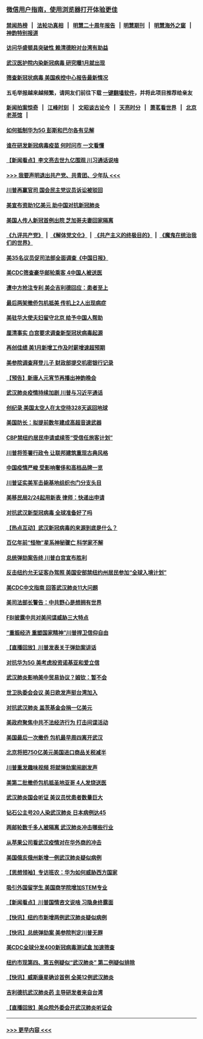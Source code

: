 ### [微信用户指南，使用浏览器打开体验更佳](https://github.com/gfw-breaker/banned-news1/blob/master/indexes/wechat-guide.md?t=0)
#### [禁闻热榜](热点新闻.md?t=0)  &nbsp;&nbsp;|&nbsp;&nbsp; [法轮功真相](https://github.com/gfw-breaker/truth/blob/master/README.md?t=0) &nbsp;&nbsp;|&nbsp;&nbsp; [明慧二十周年报告](https://github.com/gfw-breaker/mh-reports/blob/master/README.md?t=0) &nbsp;&nbsp;|&nbsp;&nbsp;[明慧期刊](https://github.com/gfw-breaker/mh-qikan) &nbsp;&nbsp;|&nbsp;&nbsp; [明慧海外之窗](https://github.com/gfw-breaker/mh-news/blob/master/README.md?t=0) &nbsp;&nbsp;|&nbsp;&nbsp; [神韵特别报道](https://github.com/gfw-breaker/mh-news/blob/master/shenyun.md?t=0)
#### [访问华盛顿具突破性 赖清德盼对台湾有助益](../pages/nsc412/n11853129.md?t=02081202) 
#### [武汉医护院内染新冠病毒 研究曝1月就出现](../pages/nsc412/n11852928.md?t=02081202) 
#### [筛查新冠状病毒 美国疾控中心报告最新情况](../pages/nsc412/n11853070.md?t=02081202) 
#### 五毛举报越来越频繁，请网友们前往下载 [一键翻墙软件](https://github.com/gfw-breaker/ssr-accounts)，并将此项目推荐给亲友
#### [新闻拍案惊奇](https://github.com/gfw-breaker/banned-news1/blob/master/pages/link4.md) &nbsp;&nbsp;|&nbsp;&nbsp; [江峰时刻](https://github.com/gfw-breaker/banned-news1/blob/master/pages/link4.md) &nbsp;&nbsp;|&nbsp;&nbsp; [文昭谈古论今](https://github.com/gfw-breaker/banned-news1/blob/master/pages/link4.md) &nbsp;&nbsp;|&nbsp;&nbsp; [天亮时分](https://github.com/gfw-breaker/banned-news1/blob/master/pages/link4.md) &nbsp;&nbsp;|&nbsp;&nbsp; [萧茗看世界](https://github.com/gfw-breaker/banned-news1/blob/master/pages/link4.md) &nbsp;&nbsp;|&nbsp;&nbsp; [北京老茶馆](https://github.com/gfw-breaker/banned-news1/blob/master/pages/link4.md) &nbsp;&nbsp;|&nbsp;&nbsp; 
#### [如何抵制华为5G 彭斯和巴尔各有见解](../pages/nsc412/n11852535.md?t=02081202) 
#### [谁在研发新冠病毒疫苗 何时问市 一文看懂](../pages/nsc412/n11852840.md?t=02081202) 
#### [【新闻看点】李文亮去世九亿围观 川习通话说啥](../pages/nsc412/n11852360.md?t=02081202) 
#### [>>> 我要声明退出共产党、共青团、少年队 <<<](https://github.com/begood0513/goodnews/blob/master/quit/letter.md) 
#### [川普再赢官司 国会民主党议员诉讼被驳回](../pages/nsc412/n11852287.md?t=02081202) 
#### [美宣布资助1亿美元 助中国对抗新冠肺炎](../pages/nsc412/n11852531.md?t=02081202) 
#### [美国人传人新冠首例出院 芝加哥夫妻回家隔离](../pages/nsc412/n11852452.md?t=02081202) 
#### [《九评共产党》](https://github.com/begood0513/9ping.md/blob/master/README.md) &nbsp;|&nbsp; [《解体党文化》](../../../../jtdwh.md/blob/master/README.md)  &nbsp;|&nbsp; [《共产主义的终极目的》](../../../../gczydzjmd.md/blob/master/README.md) &nbsp;|&nbsp; [《魔鬼在统治我们的世界》](../../../../mgztzwmdsj.md/blob/master/README.md) 
#### [美35名议员促司法部全面调查《中国日报》](../pages/nsc412/n11852435.md?t=02081202) 
#### [美CDC筛查豪华邮轮乘客 4中国人被送医](../pages/nsc412/n11852085.md?t=02081202) 
#### [遭中方抢注专利 美企吉利德回应：患者至上](../pages/nsc412/n11852037.md?t=02081202) 
#### [最后两架撤侨包机抵美 传机上2人出现病症](../pages/nsc412/n11852173.md?t=02081202) 
#### [美驻华大使夫妇留守北京 给予中国人帮助](../pages/nsc412/n11852165.md?t=02081202) 
#### [厘清事实 白宫要求调查新型冠状病毒起源](../pages/nsc412/n11852106.md?t=02081202) 
#### [再创佳绩 美1月新增工作及时薪增速超预期](../pages/nsc412/n11852174.md?t=02081202) 
#### [美参院调查拜登儿子 财政部提交机密银行记录](../pages/nsc412/n11851808.md?t=02081202) 
#### [【预告】新唐人元宵节再播出神韵晚会](../pages/nsc412/n11843192.md?t=02081202) 
#### [武汉肺炎疫情持续加剧 川普与习近平通话](../pages/nsc412/n11851613.md?t=02081202) 
#### [创纪录 美国太空人在太空待328天返回地球](../pages/nsc412/n11851266.md?t=02081202) 
#### [美国防长：拟提前数年建成高超音速武器](../pages/nsc412/n11850959.md?t=02081202) 
#### [CBP禁纽约居民申请或续签“受信任旅客计划”](../pages/nsc412/n11850857.md?t=02081202) 
#### [川普将签署行政令 让联邦建筑重现古典风格](../pages/nsc412/n11850654.md?t=02081202) 
#### [中国疫情严峻 受影响奢侈和高档品牌一览](../pages/nsc412/n11850319.md?t=02081202) 
#### [川普证实美军击毙基地组织也门分支头目](../pages/nsc412/n11850383.md?t=02081202) 
#### [美移民局2/24起用新表 律师：快递出申请](../pages/nsc412/n11848220.md?t=02081202) 
#### [对抗武汉新型冠病毒 全球准备好了吗](../pages/nsc412/n11850142.md?t=02081202) 
#### [【热点互动】武汉新冠病毒的来源到底是什么？](../pages/nsc412/n11849749.md?t=02081202) 
#### [百亿年前“怪物”星系神秘骤亡 科学家不解](../pages/nsc412/n11849863.md?t=02081202) 
#### [总统弹劾案告终 川普白宫宣布胜利](../pages/nsc412/n11849985.md?t=02081202) 
#### [反击纽约允无证客办驾照  美国安部禁纽约州居民参加“全球入境计划”](../pages/nsc412/n11849828.md?t=02081202) 
#### [美CDC中文指南 回答武汉肺炎11大问题](../pages/nsc412/n11849703.md?t=02081202) 
#### [美司法部长警告：中共野心是想拥有世界](../pages/nsc412/n11849769.md?t=02081202) 
#### [FBI披露中共对美间谍威胁三大特点](../pages/nsc412/n11849700.md?t=02081202) 
#### [“重振经济 重塑国家精神”川普捍卫信仰自由](../pages/nsc412/n11849641.md?t=02081202) 
#### [【直播回放】川普发表关于弹劾案讲话](../pages/nsc412/n11849472.md?t=02081202) 
#### [对抗华为5G 美考虑投资诺基亚和爱立信](../pages/nsc412/n11849510.md?t=02081202) 
#### [武汉肺炎影响美中贸易协议？姆钦：暂不会](../pages/nsc412/n11849497.md?t=02081202) 
#### [世卫执委会会议 美日欧发声挺台湾加入](../pages/nsc412/n11849433.md?t=02081202) 
#### [对抗武汉肺炎 盖茨基金会捐一亿美元](../pages/nsc412/n11848953.md?t=02081202) 
#### [美政府聚焦中共不法经济行为 打击间谍活动](../pages/nsc412/n11849322.md?t=02081202) 
#### [美国最后一次撤侨 包机最早周四离开武汉](../pages/nsc412/n11849395.md?t=02081202) 
#### [北京将把750亿美元美国进口商品关税减半](../pages/nsc412/n11848896.md?t=02081202) 
#### [川普重发趣味视频 将就弹劾案闹剧发声](../pages/nsc412/n11848715.md?t=02081202) 
#### [美第二批撤侨包机抵圣地亚哥 4人发烧送医](../pages/nsc412/n11847923.md?t=02081202) 
#### [武汉肺炎国会听证 美议员忧患者数量巨大](../pages/nsc412/n11844851.md?t=02081202) 
#### [钻石公主号20人染武汉肺炎 日本病例达45](../pages/nsc412/n11847823.md?t=02081202) 
#### [两邮轮数千多人被隔离 武汉肺炎冲击哪些行业](../pages/nsc412/n11847456.md?t=02081202) 
#### [从苹果公司看武汉疫情对在华外商的冲击](../pages/nsc412/n11847586.md?t=02081202) 
#### [美国俄亥俄州新增一例武汉肺炎疑似病例](../pages/nsc412/n11847714.md?t=02081202) 
#### [【思想领袖】专访班农：华为如何威胁西方国家](../pages/nsc412/n11847306.md?t=02081202) 
#### [吸引外国留学生 美国商学院增加STEM专业](../pages/nsc412/n11847417.md?t=02081202) 
#### [【新闻看点】川普国情咨文说啥 习隐身终露面](../pages/nsc412/n11847016.md?t=02081202) 
#### [【快讯】纽约市新增两例武汉肺炎疑似病例](../pages/nsc412/n11847250.md?t=02081202) 
#### [【快讯】总统弹劾案 美参院判定川普无罪](../pages/nsc412/n11847316.md?t=02081202) 
#### [美CDC全球分发400新冠病毒测试盒 加速筛查](../pages/nsc412/n11847260.md?t=02081202) 
#### [纽约市现第四、第五例疑似“武汉肺炎”   第二例疑似排除](../pages/nsc412/n11847332.md?t=02081202) 
#### [【快讯】威斯康星确诊首例 全美12例武汉肺炎](../pages/nsc412/n11847162.md?t=02081202) 
#### [吉利德抗武汉肺炎药 主导研发者来自台湾](../pages/nsc412/n11847064.md?t=02081202) 
#### [【直播回放】美众院外委会开武汉肺炎听证会](../pages/nsc412/n11846727.md?t=02081202) 

----
#### [ >>> 更早内容 <<< ](../indexes/nsc412-earlier.md)

